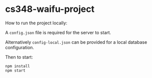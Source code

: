 # cs348-waifu-project

How to run the project locally:

A `config.json` file is required for the server to start.

Alternatively `config-local.json` can be provided for a local database configuration.

Then to start:

    npm install
	npm start


